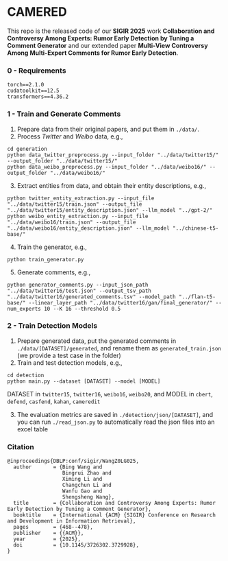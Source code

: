# CAMERED
This repo is the released code of our **SIGIR 2025** work **Collaboration and Controversy Among Experts: Rumor Early Detection by Tuning a Comment Generator** and our extended paper **Multi-View Controversy Among Multi-Expert Comments for Rumor Early Detection**.


### 0 - Requirements

```
torch==2.1.0
cudatoolkit==12.5
transformers==4.36.2
```

### 1 - Train and Generate Comments

1. Prepare data from their original papers, and put them in `./data/`.
2. Process _Twitter_ and _Weibo_ data, e.g.,
```shell
cd generation
python data_twitter_preprocess.py --input_folder "../data/twitter15/" --output_folder "../data/twitter15/"
python data_weibo_preprocess.py --input_folder "../data/weibo16/" --output_folder "../data/weibo16/"
```
3. Extract entities from data, and obtain their entity descriptions, e.g.,
```shell
python twitter_entity_extraction.py --input_file "../data/twitter15/train.json" --output_file "../data/twitter15/entity_description.json" --llm_model "../gpt-2/"
python weibo_entity_extraction.py --input_file "../data/weibo16/train.json" --output_file "../data/weibo16/entity_description.json" --llm_model "../chinese-t5-base/"
```
4. Train the generator, e.g.,
```shell
python train_generator.py
```
5. Generate comments, e.g.,
```shell
python generator_comments.py --input_json_path "../data/twitter16/test.json" --output_tsv_path "../data/twitter16/generated_comments.tsv" --model_path "../flan-t5-base/" --linear_layer_path "../data/twitter16/gan/final_generator/" --num_experts 10 --K 16 --threshold 0.5
```

### 2 - Train Detection Models

1. Prepare generated data, put the generated comments in `./data/[DATASET]/generated`, and rename them as `generated_train.json` (we provide a test case in the folder)
2. Train and test detection models, e.g.,
```shell
cd detection
python main.py --dataset [DATASET] --model [MODEL]
```
DATASET in `twitter15`, `twitter16`, `weibo16`, `weibo20`, and MODEL in `cbert`, `defend`, `casfend`, `kahan`, `cameredit`

3. The evaluation metrics are saved in `./detection/json/[DATASET]`, and you can run `./read_json.py` to automatically read the json files into an excel table


### Citation
```
@inproceedings{DBLP:conf/sigir/WangZ0LG025,
  author       = {Bing Wang and
                  Bingrui Zhao and
                  Ximing Li and
                  Changchun Li and
                  Wanfu Gao and
                  Shengsheng Wang},
  title        = {Collaboration and Controversy Among Experts: Rumor Early Detection by Tuning a Comment Generator},
  booktitle    = {International {ACM} {SIGIR} Conference on Research and Development in Information Retrieval},
  pages        = {468--478},
  publisher    = {{ACM}},
  year         = {2025},
  doi          = {10.1145/3726302.3729928},
}
```


